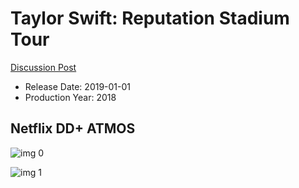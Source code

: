# Taylor Swift: Reputation Stadium Tour

[Discussion Post](https://www.avsforum.com/threads/bass-eq-for-filtered-movies.2995212/post-57820018)

* Release Date: 2019-01-01
* Production Year: 2018

## Netflix DD+ ATMOS

![img 0](https://i.imgur.com/jOwOmGl.jpg)

![img 1](https://i.imgur.com/nddhEMa.jpg)

